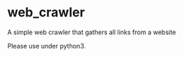 # web_crawler
A simple web crawler that gathers all links from a website

Please use under python3.
